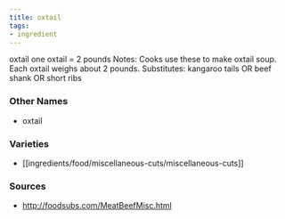 ```yaml
---
title: oxtail
tags:
- ingredient
---
```

oxtail one oxtail = 2 pounds Notes: Cooks use these to make oxtail soup. Each oxtail weighs about 2 pounds. Substitutes: kangaroo tails OR beef shank OR short ribs

### Other Names

* oxtail

### Varieties

* [[ingredients/food/miscellaneous-cuts/miscellaneous-cuts]]

### Sources
* http://foodsubs.com/MeatBeefMisc.html
